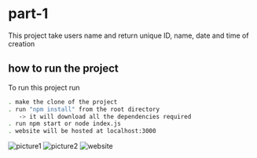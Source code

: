 
# part-1

This project take users name and return unique ID, name, date and time of creation



## how to run the project

To run this project run

```bash
. make the clone of the project
. run "npm install" from the root directory
   -> it will download all the dependencies required
. run npm start or node index.js
. website will be hosted at localhost:3000     
```

![picture1](https://user-images.githubusercontent.com/75625374/149177137-b2204058-5129-447a-9470-7c3ff5650d4c.jpg)
![picture2](https://user-images.githubusercontent.com/75625374/149177145-e873fefd-4bb3-4081-bd2d-3afb9fecaf20.jpg)
![website](https://user-images.githubusercontent.com/75625374/149177151-69890dac-f65e-4622-87d9-a8acb5956d59.jpg)
